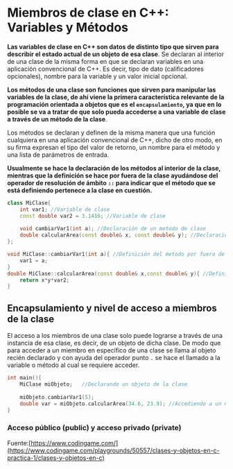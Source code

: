 # Miembros de clase en C++: Variables y Métodos

**Las variables de clase en C++ son datos de distinto tipo que sirven para describir el estado actual de un objeto de esa clase**. Se declaran al interior de una clase de la misma forma en que se declaran variables en una aplicación convencional de C++. Es decir, tipo de dato (calificadores opcionales), nombre para la variable y un valor inicial opcional.

**Los métodos de una clase son funciones que sirven para manipular las variables de la clase, de ahí viene la primera característica relevante de la programación orientada a objetos que es el `encapsulamiento`, ya que en lo posible se va a tratar de que solo pueda accederse a una variable de clase a través de un método de la clase**. 

Los métodos se declaran y definen de la misma manera que una función cualquiera en una aplicación convencional de C++, dicho de otro modo, en su firma expresan el tipo del valor de retorno, un nombre para el método y una lista de parámetros de entrada. 

**Usualmente se hace la declaración de los métodos al interior de la clase, mientras que la definición se hace por fuera de la clase ayudándose del operador de resolución de ámbito `::` para indicar que el método que se está definiendo pertenece a la clase en cuestión.**
```c++
class MiClase{
	int var1; //Variable de clase
	const double var2 = 3.1416; //Variable de clase
	
	void cambiarVar1(int a); //Declaración de un metodo de clase
	double calcularArea(const double& x, const double& y); //Declaración de un metodo de clase
};

void MiClase::cambiarVar1(int a){ //Definición del metodo por fuera de la clase
	var1 = a;
}
double MiClase::calcularArea(const double& x,const double& y){ //Definición del metodo por fuera de la clase
	return x*y*var2;
}
```
## Encapsulamiento y nivel de acceso a miembros de la clase

El acceso a los miembros de una clase solo puede lograrse a través de una instancia de esa clase, es decir, de un objeto de dicha clase. De modo que para acceder a un miembro en específico de una clase se llama al objeto recién declarado y con ayuda del operador punto `.` se hace el llamado a la variable o método al cual se requiere acceder.

```c++
int main(){
	MiClase miObjeto;	//Declarando un objeto de la clase
	
	miObjeto.cambiarVar1(5);
	double var = miObjeto.calcularArea(34.6, 23.9); //Accediendo a un miembro con el operador punto 
}
```
### Acceso público (public) y acceso privado (private)




Fuente:[https://www.codingame.com/](https://www.codingame.com/playgrounds/50557/clases-y-objetos-en-c-practica-1/clases-y-objetos-en-c)
<!--stackedit_data:
eyJoaXN0b3J5IjpbOTMzOTg3MjY2LC03NzE1NzI2MDIsLTQ3Nz
gxOTY1LDU4MzY1MDc5OSw2MzA4Nzk5MDgsLTkwNjM2NjAxMywx
MTY0MDYxODkyLC0xMjU5NTM3NDQxXX0=
-->